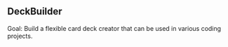 ## DeckBuilder

Goal: Build a flexible card deck creator that can be used in various coding projects.
